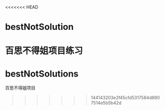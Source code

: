 <<<<<<< HEAD
# bestNotSolution
百思不得姐项目练习
=======
# bestNotSolutions
百思不得姐项目
>>>>>>> 144143203e2f45cfd5317584d8907514e5b5b42d
